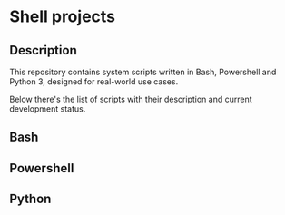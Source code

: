 # Shell projects

## Description

This repository contains system scripts written in Bash, Powershell and Python 3, designed for real-world use cases.

Below there's the list of scripts with their description and current development status.

## Bash

## Powershell

## Python
